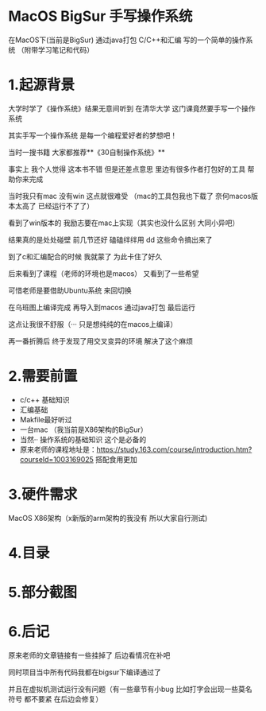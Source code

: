 # MacOS BigSur 手写操作系统
在MacOS下(当前是BigSur)  通过java打包 C/C++和汇编 写的一个简单的操作系统 （附带学习笔记和代码）



# 1.起源背景

大学时学了《操作系统》结果无意间听到 在清华大学 这门课竟然要手写一个操作系统

其实手写一个操作系统 是每一个编程爱好者的梦想吧！



当时一搜书籍 大家都推荐**《30自制操作系统》**

事实上 我个人觉得 这本书不错 但是还差点意思 里边有很多作者打包好的工具 帮助你来完成 

当时我只有mac 没有win 这点就很难受 （mac的工具包我也下载了 奈何macos版本太高了 已经运行不了了）



看到了win版本的 我励志要在mac上实现（其实也没什么区别 大同小异吧）

结果真的是处处碰壁 前几节还好 磕磕绊绊用 dd 这些命令搞出来了

到了c和汇编配合的时候 我就蒙了 为此卡住了好久

后来看到了课程（老师的环境也是macos） 又看到了一些希望



可惜老师是要借助Ubuntu系统 来回切换

在乌班图上编译完成 再导入到macos 通过java打包 最后运行

这点让我很不舒服（··· 只是想纯纯的在macos上编译）

再一番折腾后 终于发现了用交叉变异的环境 解决了这个麻烦



# 2.需要前置

- c/c++ 基础知识
- 汇编基础
- Makfile最好听过
- 一台mac （我当前是X86架构的BigSur）
- 当然·· 操作系统的基础知识 这个是必备的
- 原来老师的课程地址是：https://study.163.com/course/introduction.htm?courseId=1003169025 搭配食用更加



# 3.硬件需求

MacOS X86架构（x新版的arm架构的我没有 所以大家自行测试)



# 4.目录





# 5.部分截图





# 6.后记

原来老师的文章链接有一些挂掉了 后边看情况在补吧

同时项目当中所有代码我都在bigsur下编译通过了

并且在虚拟机测试运行没有问题（有一些章节有小bug 比如打字会出现一些莫名符号 都不要紧 在后边会修复）
